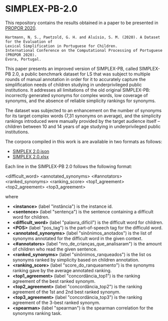 # SIMPLEX-PB-2.0

This repository contains the results obtained in a paper to be presented in [PROPOR 2020](https://propor.di.uevora.pt).

```
Hartmann, N. S., Paetzold, G. H. and Aluísio, S. M. (2020). A Dataset for the Evaluation of
Lexical Simplification in Portuguese for Children.
International Conference on the Computational Processing of Portuguese (PROPOR 2020).
Evora, Portugal.
```

This paper presents an improved version of SIMPLEX-PB, called SIMPLEX-PB 2.0, a public benchmark dataset for LS that was subject to multiple rounds of manual annotation in order for it to accurately capture the simplification needs of children studying in underprivileged public institutions. It addresses all limitations of the old original SIMPLEX-PB: incorrectly generated synonyms for complex words, low coverage of synonyms, and the absence of reliable simplicity rankings for synonyms.

The dataset was subjected to an enhancement on the number of synonyms for its target complex words (7,31 synonyms on average), and the simplicity rankings introduced were manually provided by the target audience itself – children between 10 and 14 years of age studying in underprivileged public institutions.

The corpora compiled in this work is are available in two formats as follows:

* [SIMPLEX 2.0.json](https://drive.google.com/open?id=16wucBik0Qk3LBdLSc7lzrjVTfmbCMKlE)
* [SIMPLEX 2.0.xlsx](https://drive.google.com/open?id=1SMbj7zkD4rfTtcY-M7PSgoylD4IeN2-p)

Each line in the SIMPLEX-PB 2.0 follows the following format:

<instance> <sentence> <difficult_word> <POS> <annotated_synonyms> <#annotators> <ranked_synonyms> <ranking_score> <top1_agreement> <top2_agreement> <top3_agreement> <spearman>
  
where

* **\<instance\>** (label "instância") is the instance id.
* **\<sentence\>** (label "sentença") is the sentence containing a difficult word for children.
* **\<difficult_word\>** (label "palavra_difícil") is the difficult word for children.
* **\<POS\>** (label "pos_tag") is the part-of-speech tag for the difficuld word.
* **\<annotated_synonyms\>** (label "sinônimos_anotados") is the list of synonyms annotated for the difficult word in the given context.
* **\<#annotators\>** (label "nro_de_crianças_que_analisaram") is the amount of children who read the given sentence.
* **\<ranked_synonyms\>** (label "sinônimos_ranqueados") is the list os synonyms ranked by simplicity based on children annotation.
* **\<ranking_score\>** (label "score_do_ranqueamento") is the synonyms ranking gave by the average annotated ranking.
* **\<top1_agreement\>** (label "concordância_top1") is the ranking agreement of the best ranked synonym.
* **\<top2_agreement\>** (label "concordância_top2") is the ranking agreement of the 1st and 2nd best ranked synonym.
* **\<top3_agreement\>** (label "concordância_top3") is the ranking agreement of the 3-best ranked synonym.
* **\<spearman\>** (label "spearman") is the spearman correlation for the synonyms ranking task.
